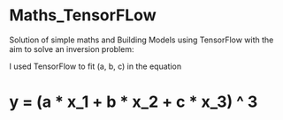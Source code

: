 # Maths_TensorFLow
Solution of simple maths and Building Models using TensorFlow with the aim to solve an inversion problem:

I used TensorFlow to fit (a, b, c) in the equation
#    y = (a * x_1 + b * x_2 + c * x_3) ^ 3
